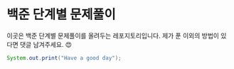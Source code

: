 # 백준 단계별 문제풀이

이곳은 백준 단계별 문제풀이를 올려두는 레포지토리입니다.
제가 푼 이외의 방법이 있다면 댓글 남겨주세요. 😍

```java
System.out.print("Have a good day");
```
